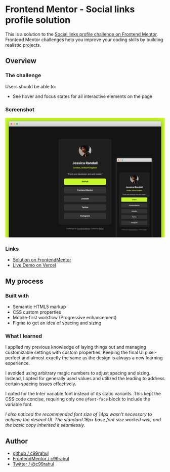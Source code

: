 # Frontend Mentor - Social links profile solution

This is a solution to the [Social links profile challenge on Frontend Mentor](https://www.frontendmentor.io/challenges/social-links-profile-UG32l9m6dQ). Frontend Mentor challenges help you improve your coding skills by building realistic projects. 

## Overview

### The challenge

Users should be able to:

- See hover and focus states for all interactive elements on the page

### Screenshot

![](./screenshot.jpg)

### Links

- [Solution on FrontendMentor](https://www.frontendmentor.io/solutions/social-profile-layout-using-css-rALSxU_saO)
- [Live Demo on Vercel](https://social-links-profile-two-navy.vercel.app/)

## My process

### Built with

- Semantic HTML5 markup
- CSS custom properties
- Mobile-first workflow (Progressive enhancement)
- Figma to get an idea of spacing and sizing 

### What I learned

I applied my previous knowledge of laying things out and managing customizable settings with custom properties. Keeping the final UI pixel-perfect and almost exactly the same as the design is always a new learning experience. 

I avoided using arbitrary magic numbers to adjust spacing and sizing. Instead, I opted for generally used values and utilized the leading to address certain spacing issues effectively.

I opted for the Inter variable font instead of its static variants. This kept the CSS code concise, requiring only one `@font-face` block to include the variable font.

_I also noticed the recommended font size of 14px wasn't necessary to achieve the desired UI. The standard 16px base font size worked well, and the basic copy inherited it seamlessly._

## Author

- [github / c99rahul](https://github.com/c99rahul)
- [FrontendMentor / c99rahul](https://www.frontendmentor.io/profile/c99rahul)
- [Twitter / @c99rahul](https://www.twitter.com/c99rahul)